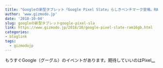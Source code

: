 ```yaml
---
title: "Googleの新型タブレット「Google Pixel Slate」らしきベンチマーク登場。RAM16GBだ！"
author: 'www.gizmodo.jp'
date: '2018-10-04'
slug: googleの新型タブレットgoogle-pixel-sla
link: https://www.gizmodo.jp/2018/10/google-pixel-slate-ram16gb.html
categories:
- bloglink
tags:
  - gizmodojp
---
```


もうすぐGoogle（グーグル）のイベントがあります。期待していいのはPixel[... <i class="fas fa-external-link-alt"></i>](https://www.gizmodo.jp/2018/10/google-pixel-slate-ram16gb.html)

